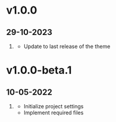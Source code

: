 # v1.0.0
## 29-10-2023

1. [](#improved)
    * Update to last release of the theme

# v1.0.0-beta.1
## 10-05-2022

1. [](#new)
    * Initialize project settings
    * Implement required files
